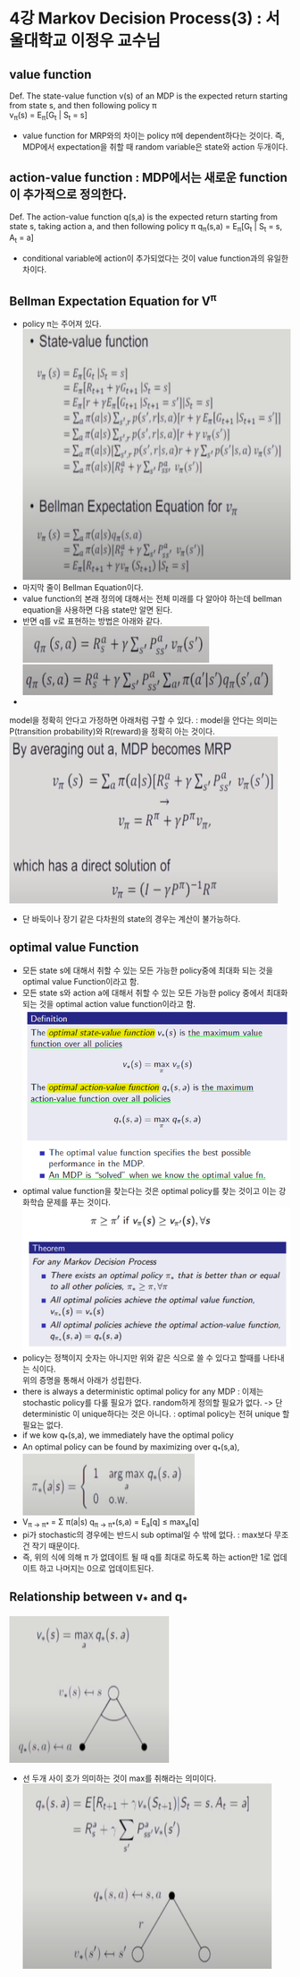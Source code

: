 # 4강 Markov Decision Process(3) : 서울대학교 이정우 교수님

## value function
Def. The state-value function v(s) of an MDP is the expected return starting from state s, and then following policy &pi;  
v<sub>&pi;</sub>(s) = E<sub>&pi;</sub>[G<sub>t</sub> | S<sub>t</sub> = s]  
- value function for MRP와의 차이는 policy &pi;에 dependent하다는 것이다. 즉, MDP에서 expectation을 취할 때 random variable은 state와 action 두개이다.

## action-value function : MDP에서는 새로운 function이 추가적으로 정의한다.
Def. The action-value function q(s,a) is the expected return starting from state s, taking action a, and then following policy &pi;
q<sub>&pi;</sub>(s,a) = E<sub>&pi;</sub>[G<sub>t</sub> | S<sub>t</sub> = s, A<sub>t</sub> = a]  
- conditional variable에 action이 추가되었다는 것이 value function과의 유일한 차이다.

## Bellman Expectation Equation for V<sup>&pi;</sup>
- policy &pi;는 주어져 있다.
![title](./img/10_Bellman.PNG)
- 마지막 줄이 Bellman Equation이다.
- value function의 본래 정의에 대해서는 전체 미래를 다 알아야 하는데 bellman equation을 사용하면 다음 state만 알면 된다.
- 반면 q를 v로 표현하는 방법은 아래와 같다.  
![title](./img/11_action.PNG)
![title](./img/12_action.PNG)
- 
model을 정확히 안다고 가정하면 아래처럼 구할 수 있다. : model을 안다는 의미는 P(transition probability)와 R(reward)을 정확히 아는 것이다.
![title](./img/13_vector.PNG)
- 단 바둑이나 장기 같은 다차원의 state의 경우는 계산이 불가능하다.

## optimal value Function
- 모든 state s에 대해서 취할 수 있는 모든 가능한 policy중에 최대화 되는 것을 optimal value Function이라고 함.
- 모든 state s와 action a에 대해서 취할 수 있는 모든 가능한 policy 중에서 최대화 되는 것을 optimal action value function이라고 함.
![title](./img/14_optimal.PNG)
- optimal value function을 찾는다는 것은 optimal policy를 찾는 것이고 이는 강화학습 문제를 푸는 것이다.
![title](./img/15_optimal.PNG)
- policy는 정책이지 숫자는 아니지만 위와 같은 식으로 쓸 수 있다고 할때를 나타내는 식이다.  
위의 증명을 통해서 아래가 성립한다.
- there is always a deterministic optimal policy for any MDP : 이제는 stochastic policy를 다룰 필요가 없다. random하게 정의할 필요가 없다. 
-> 단 deterministic 이 unique하다는 것은 아니다. : optimal policy는 전혀 unique 할 필요는 없다.
- if we kow q<sub>*</sub>(s,a), we immediately have the optimal policy  
- An optimal policy can be found by maximizing over q<sub>*</sub>(s,a),  
![title](./img/16_optimal.PNG)
- V<sub>&pi; -> &pi;* </sub> = &Sigma; &pi;(a|s) q<sub>&pi; -> &pi;*</sub>(s,a) = E<sub>a</sub>[q]  &leq; max<sub>a</sub>[q]
- pi가 stochastic의 경우에는 반드시 sub optimal일 수 밖에 없다. : max보다 무조건 작기 때문이다.
- 즉, 위의 식에 의해 &pi; 가 없데이트 될 때 q를 최대로 하도록 하는 action만 1로 업데이트 하고 나머지는 0으로 업데이트된다. 

## Relationship between v<sub>* </sub> and q<sub>* </sub>
![title](./img/17_optimal.PNG)
- 선 두개 사이 호가 의미하는 것이 max를 취해라는 의미이다.
![title](./img/18_optimal.PNG)
